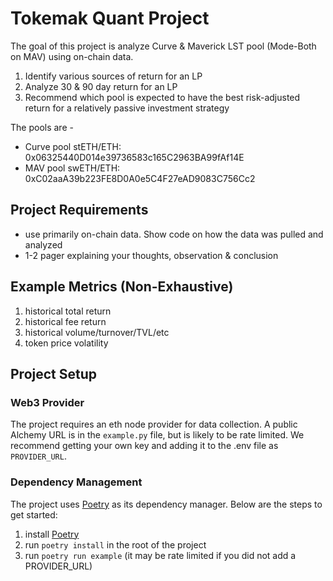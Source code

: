 # Tokemak Quant Project

The goal of this project is analyze Curve & Maverick LST pool (Mode-Both on MAV) using on-chain data. 

  1. Identify various sources of return for an LP
  2. Analyze 30 & 90 day return for an LP 
  3. Recommend which pool is expected to have the best risk-adjusted return for a relatively passive investment strategy

The pools are - 

  * Curve pool stETH/ETH: 0x06325440D014e39736583c165C2963BA99fAf14E
  * MAV pool swETH/ETH: 0xC02aaA39b223FE8D0A0e5C4F27eAD9083C756Cc2

## Project Requirements
* use primarily on-chain data. Show code on how the data was pulled and analyzed
* 1-2 pager explaining your thoughts, observation & conclusion

## Example Metrics (Non-Exhaustive)
1. historical total return
2. historical fee return
3. historical volume/turnover/TVL/etc
4. token price volatility

## Project Setup

### Web3 Provider

The project requires an eth node provider for data collection. A public Alchemy URL is in the `example.py` file, but is likely to be rate limited. We recommend getting your own key and adding it to the .env file as `PROVIDER_URL`.

### Dependency Management

The project uses [Poetry](https://python-poetry.org/) as its dependency manager. Below are the steps to get started:

1. install [Poetry](https://python-poetry.org/docs/#installation)
2. run `poetry install` in the root of the project
3. run `poetry run example` (it may be rate limited if you did not add a PROVIDER_URL)
